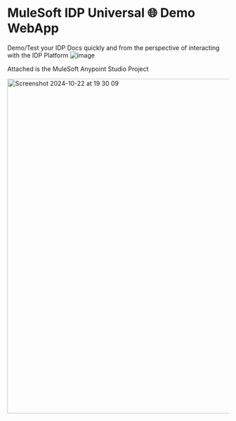 # MuleSoft IDP Universal 🌐 Demo WebApp
Demo/Test your IDP Docs quickly and from the perspective of interacting with the IDP Platform
![image](https://github.com/user-attachments/assets/2fc96763-0eac-4679-b57d-4f7d4e9ce96e)

Attached is the MuleSoft Anypoint Studio Project

<img width="762" alt="Screenshot 2024-10-22 at 19 30 09" src="https://github.com/user-attachments/assets/9e94f13c-dcda-43ca-971b-cad136fd3add">
